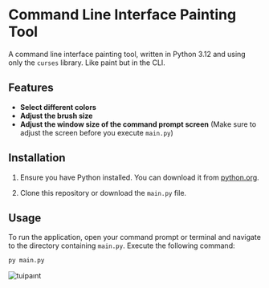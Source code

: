 # Command Line Interface Painting Tool

A command line interface painting tool, written in Python 3.12 and using only the `curses` library.
Like paint but in the CLI.

## Features

- **Select different colors**
- **Adjust the brush size**
- **Adjust the window size of the command prompt screen** (Make sure to adjust the screen before you execute `main.py`)

## Installation

1. Ensure you have Python installed. You can download it from [python.org](https://www.python.org/).

2. Clone this repository or download the `main.py` file.

## Usage

To run the application, open your command prompt or terminal and navigate to the directory containing `main.py`. Execute the following command:

```sh
py main.py
```

![tuipaınt](https://github.com/user-attachments/assets/fee1672c-18e3-471f-bb79-63de4fad9d30)
